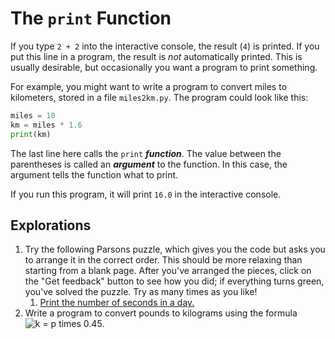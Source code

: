 # The `print` Function

If you type `2 + 2` into the interactive console, the result (`4`) is printed. If you put this line in a program, the
result is *not* automatically printed. This is usually desirable, but occasionally you want a program to print
something.

For example, you might want to write a program to convert miles to kilometers, stored in a file `miles2km.py`. The
program could look like this:

```python
miles = 10
km = miles * 1.6
print(km)
```

The last line here calls the `print` ***function***. The value between the parentheses is called an ***argument*** to
the function. In this case, the argument tells the function what to print.

If you run this program, it will print `16.0` in the interactive console.

## Explorations

1. Try the following Parsons puzzle, which gives you the code but asks you to arrange it in the correct order. This should be more relaxing than starting from a blank page. After you've arranged the pieces, click on the "Get feedback" button to see how you did; if everything turns green, you've solved the puzzle. Try as many times as you like!
   1. [Print the number of seconds in a day.](https://parsons.herokuapp.com/puzzle/b37cced5c3194a578d3e5844f5f9c7f2)
1. Write a program to convert pounds to kilograms using the formula ![k = p times 0.45](https://latex.codecogs.com/svg.latex?k=p\times0.45).
